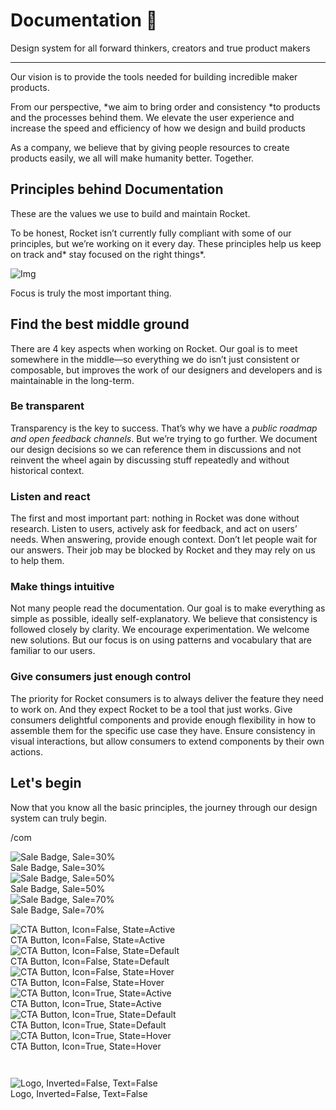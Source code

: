 
# Documentation 🚀

Design system for all forward thinkers, creators and true product makers

---

Our vision is to provide the tools needed for building incredible maker products.

From our perspective, *we aim to bring order and consistency *to products and the processes behind them. We elevate the user experience and increase the speed and efficiency of how we design and build products

As a company, we believe that by giving people resources to create products easily, we all will make humanity better. Together.

## Principles behind Documentation

These are the values we use to build and maintain Rocket.

To be honest, Rocket isn’t currently fully compliant with some of our principles, but we’re working on it every day. These principles help us keep on track and* stay focused on the right things*.

![Img](https://studio-assets.supernova.io/design-systems/14533/9289758a-6300-472a-bbc6-a57098081abf.jpeg?Expires=1990828800&Policy=eyJTdGF0ZW1lbnQiOlt7IlJlc291cmNlIjoiaHR0cHM6Ly9zdHVkaW8tYXNzZXRzLnN1cGVybm92YS5pby9kZXNpZ24tc3lzdGVtcy8xNDUzMy85Mjg5NzU4YS02MzAwLTQ3MmEtYmJjNi1hNTcwOTgwODFhYmYuanBlZyIsIkNvbmRpdGlvbiI6eyJEYXRlTGVzc1RoYW4iOnsiQVdTOkVwb2NoVGltZSI6MTk5MDgyODgwMH19fV19&Signature=E9DL6D-ZtS~4qaH18y5tnHC4gtpQUzZb85NmDFMuezn~MaWHPSumzBv6tXkxGqSgGyKh~9FaYnbfHkcJhU~4F~jdbuY70gbRxUpvnBtyCpz8o0mci-d2A9WoIZ3RGl11izD3c2WMfUaKhSaFlUw8cTGP-9vrqeUi58O2P4zYT9eAeyvOIFzQXgIgljhxiB9mIVU5a4j1vDL8ntJpagEZukKRskOgMrrB4LNQ-nRsvXFF7W5C5EkdoZPZf4jFxcQu2Yj6M9-bqNBXubYMsYYhEXqvqUOAnYVaE59E5PSSe43HKv2gp1ajSJ3ttHtTtCITO8Vyfh1FoTl03Z18ki8iZg__&Key-Pair-Id=APKAJGK34LCCAUR7N6LA)

Focus is truly the most important thing.

## Find the best middle ground

There are 4 key aspects when working on Rocket. Our goal is to meet somewhere in the middle—so everything we do isn’t just consistent or composable, but improves the work of our designers and developers and is maintainable in the long-term.

### Be transparent

Transparency is the key to success. That’s why we have a *public roadmap and open feedback channels*. But we’re trying to go further. We document our design decisions so we can reference them in discussions and not reinvent the wheel again by discussing stuff repeatedly and without historical context.

### Listen and react

The first and most important part: nothing in Rocket was done without research. Listen to users, actively ask for feedback, and act on users’ needs. When answering, provide enough context. Don’t let people wait for our answers. Their job may be blocked by Rocket and they may rely on us to help them.

### Make things intuitive

Not many people read the documentation. Our goal is to make everything as simple as possible, ideally self-explanatory. We believe that consistency is followed closely by clarity. We encourage experimentation. We welcome new solutions. But our focus is on using patterns and vocabulary that are familiar to our users.

### Give consumers just enough control

The priority for Rocket consumers is to always deliver the feature they need to work on. And they expect Rocket to be a tool that just works. Give consumers delightful components and provide enough flexibility in how to assemble them for the specific use case they have. Ensure consistency in visual interactions, but allow consumers to extend components by their own actions.

## Let's begin

Now that you know all the basic principles, the journey through our design system can truly begin.

/com

  
![Sale Badge, Sale=30%](https://studio-assets.supernova.io/design-systems/14533/8628de30-2a57-4725-953b-b7c22973bb6e.png?Expires=1990828800&Policy=eyJTdGF0ZW1lbnQiOlt7IlJlc291cmNlIjoiaHR0cHM6Ly9zdHVkaW8tYXNzZXRzLnN1cGVybm92YS5pby9kZXNpZ24tc3lzdGVtcy8xNDUzMy84NjI4ZGUzMC0yYTU3LTQ3MjUtOTUzYi1iN2MyMjk3M2JiNmUucG5nIiwiQ29uZGl0aW9uIjp7IkRhdGVMZXNzVGhhbiI6eyJBV1M6RXBvY2hUaW1lIjoxOTkwODI4ODAwfX19XX0_&Signature=c~XEqxIcTRUytzqqOeNchLA4jDAKO-11nhTp78xXIGf2NV~5o7BBDsBGnav67iFPFUxliOXyh9qDp8zYsP2aOI4sd1VZfOHvXLvldGRulJ7T5cXAEK4o16DdeMq~583XEt-sBxNjW2J~4xPh~mB5yqK6V7JnsZ9ZGs4SuY~~N49j2840pIumu9ott9az0MxAKv75LRfMv54o1OLxrC4OLo8WTg3yqkCVDgyi2E6k3pCTck-ECBPSuv4BLKF70eBvfAS-oc1ShJLmRktoFK04-gSjAyNAzCTtwOuzyKsPqmTNL6jo18nBqkysv--1DpctRnGdxW23ktfaY~JmY2WNfw__&Key-Pair-Id=APKAJGK34LCCAUR7N6LA)  
Sale Badge, Sale=30%  
![Sale Badge, Sale=50%](https://studio-assets.supernova.io/design-systems/14533/62bd7edb-4ae9-4136-82c6-aa04e80554f5.png?Expires=1990828800&Policy=eyJTdGF0ZW1lbnQiOlt7IlJlc291cmNlIjoiaHR0cHM6Ly9zdHVkaW8tYXNzZXRzLnN1cGVybm92YS5pby9kZXNpZ24tc3lzdGVtcy8xNDUzMy82MmJkN2VkYi00YWU5LTQxMzYtODJjNi1hYTA0ZTgwNTU0ZjUucG5nIiwiQ29uZGl0aW9uIjp7IkRhdGVMZXNzVGhhbiI6eyJBV1M6RXBvY2hUaW1lIjoxOTkwODI4ODAwfX19XX0_&Signature=A-JiL9OqgtCUrtj9p2BdbbQ5Ck2c3TizSff9FF3gCLxYaaRFj7Ky~9zzOc23JC3WZNeg4ADee8W7OoucUfHA~9dII3wYq9fByFVxVmoCYhVrvdc4hpL9p0ZfjTXJt2cSZAGVqsCwP3NhV~JtsQcVhNC56FXO~FcU2FA0doM5lbhfMKmmUDVtDnHLrneg3-I4e-HViTv28FoOG3N-NyxOV-qdgDrZV2qcS1lTOFjmXN6XU2TkK7Kao8qaSKKYNioR-4wFGcxCkEI-6chMwRg2Z4Ph19tjGePbpJK1hCb8tahXv4yP~~ngLm7E3I7CBkHjA8T-kJWBpk8s1SLmw4-~6A__&Key-Pair-Id=APKAJGK34LCCAUR7N6LA)  
Sale Badge, Sale=50%  
![Sale Badge, Sale=70%](https://studio-assets.supernova.io/design-systems/14533/3ce87648-0837-4b35-b87c-737ca49873a0.png?Expires=1990828800&Policy=eyJTdGF0ZW1lbnQiOlt7IlJlc291cmNlIjoiaHR0cHM6Ly9zdHVkaW8tYXNzZXRzLnN1cGVybm92YS5pby9kZXNpZ24tc3lzdGVtcy8xNDUzMy8zY2U4NzY0OC0wODM3LTRiMzUtYjg3Yy03MzdjYTQ5ODczYTAucG5nIiwiQ29uZGl0aW9uIjp7IkRhdGVMZXNzVGhhbiI6eyJBV1M6RXBvY2hUaW1lIjoxOTkwODI4ODAwfX19XX0_&Signature=bDyksR8X~1kix02QVYzSGgx2ZXwt5e-VRyHLxPu9uNUBq-Wj-YUWVlccxSSeHkZ9LIBSUfes0QPaoEj-k79yvzAa1y6yClcqHce9y29OjroMcYm8gS54-zW2K3NNWuS22dGJaNBTINOR9XecQRpWH8DSOx40oK4pNSx4RE9Aug~JeBi6~DCbroWbKYflAaUFys01vNKUTDG5gV9Rh64g~wY1~MHnWnMQskhLIpmWsCXilqc5iOO3NhCtXPrXx5cgR6MzWLKXqNqgUoJdvMqmqmuFhKtWaIyg~Bsxpk1FDRKJF9dP4JWnQLcwPHavGGu53gmsWwAMXzoOG5m0GIxX2w__&Key-Pair-Id=APKAJGK34LCCAUR7N6LA)  
Sale Badge, Sale=70%  


  
![CTA Button, Icon=False, State=Active](https://studio-assets.supernova.io/design-systems/14533/ac1711c8-2a7e-4e9e-ae5e-280222394378.png?Expires=1990828800&Policy=eyJTdGF0ZW1lbnQiOlt7IlJlc291cmNlIjoiaHR0cHM6Ly9zdHVkaW8tYXNzZXRzLnN1cGVybm92YS5pby9kZXNpZ24tc3lzdGVtcy8xNDUzMy9hYzE3MTFjOC0yYTdlLTRlOWUtYWU1ZS0yODAyMjIzOTQzNzgucG5nIiwiQ29uZGl0aW9uIjp7IkRhdGVMZXNzVGhhbiI6eyJBV1M6RXBvY2hUaW1lIjoxOTkwODI4ODAwfX19XX0_&Signature=dSfrqL2QzzI6RoJ-YiCT0t4xZU~cluMECeavus9aUQ9fUNIITkMEYDj4JDipVozrJfUlPWvgilkeqBPZ4t2jOy5zUSAI6h5CbS-zk8XMY7aAvC04N6LqS3vEO1tL5MOIwXK-y3x67cSRfwhxSe3cEKEoJ5nd10urmRzLd021KrlMJrTuOfBu3TlPKnY2SPU5AAM8ZCkU-phALRPFZPAflQzB42IACT7JheyPiFBoei-BMtpNr31aqQKcYm63emqYmVLvjD0TPApo~ktpERYy-Y8WoOSSewFui8t5IvG3OwIFVHLCdod71mxzweqMi73LwntYeVHic7wRlyHRObyLWg__&Key-Pair-Id=APKAJGK34LCCAUR7N6LA)  
CTA Button, Icon=False, State=Active  
![CTA Button, Icon=False, State=Default](https://studio-assets.supernova.io/design-systems/14533/997d2134-a0a5-4bff-ac61-89c18b0b4b41.png?Expires=1990828800&Policy=eyJTdGF0ZW1lbnQiOlt7IlJlc291cmNlIjoiaHR0cHM6Ly9zdHVkaW8tYXNzZXRzLnN1cGVybm92YS5pby9kZXNpZ24tc3lzdGVtcy8xNDUzMy85OTdkMjEzNC1hMGE1LTRiZmYtYWM2MS04OWMxOGIwYjRiNDEucG5nIiwiQ29uZGl0aW9uIjp7IkRhdGVMZXNzVGhhbiI6eyJBV1M6RXBvY2hUaW1lIjoxOTkwODI4ODAwfX19XX0_&Signature=MbvQTGX8daEP8zvKpR7nVVvml41v0YB3tJhad2BqwfTF-Ug85vi-xiWIvN~ClZdlNb~OVD0EQhxVkHgOEdLRLPWcNBOnL2k9kQvZynmpq77RrF3hJpm7-sHwyGFWYCInipOOQSVba0-hyAZvty39hF5NWHQ~x-2w22KxJs9mLil~WN2ZGd0l6QdFVU7HXNDv0JPOQdLtdZ01h--VWgnbsmk~DliGppX4lMXIgTxsIu6oiGaeksZPu~HsA6L9P1rXWoEUdhoH54z1yn84XgFOX7tLhKbnLq3y4cKf6S~vXnkLao-t5YuKULzeTsZnwzk4GgNAEVLK5Op2KkGc4vAQAg__&Key-Pair-Id=APKAJGK34LCCAUR7N6LA)  
CTA Button, Icon=False, State=Default  
![CTA Button, Icon=False, State=Hover](https://studio-assets.supernova.io/design-systems/14533/6bba347e-a698-43fd-9759-da86004ed99b.png?Expires=1990828800&Policy=eyJTdGF0ZW1lbnQiOlt7IlJlc291cmNlIjoiaHR0cHM6Ly9zdHVkaW8tYXNzZXRzLnN1cGVybm92YS5pby9kZXNpZ24tc3lzdGVtcy8xNDUzMy82YmJhMzQ3ZS1hNjk4LTQzZmQtOTc1OS1kYTg2MDA0ZWQ5OWIucG5nIiwiQ29uZGl0aW9uIjp7IkRhdGVMZXNzVGhhbiI6eyJBV1M6RXBvY2hUaW1lIjoxOTkwODI4ODAwfX19XX0_&Signature=maOcld0UbcBBmKXjDp81jGHycHJbEE1bRKSfROlOtoy8V6P7Xqeuc81iyrPRp8FRlLmyLGhtFzytyED0twlRskNKwbDQm8ffczLH9j2eLIo01Z4stTZI-wumsoKhggC00D7Bu0GiHzpHvkMjqFcAqq07FzSi46KOp76vEv-MvpEY4oM0J11DeoVbGSfsYlBuUmLnM78IExmoD82KZpXq4BSyL11Wr6vgS-YJ3x68GX-lxkHPZFdkiEoZlFA6NFJRKxZaiUrf8TcWoi7m-zTledAkhUH1UVvRxq9ruYPMAnv4E~BwGc6HLXpK~TatW5P4GcNEvR7npTwE6Dn6UO1RRg__&Key-Pair-Id=APKAJGK34LCCAUR7N6LA)  
CTA Button, Icon=False, State=Hover  
![CTA Button, Icon=True, State=Active](https://studio-assets.supernova.io/design-systems/14533/0e6b55c6-f576-4181-8a2e-7ee0733a2a6e.png?Expires=1990828800&Policy=eyJTdGF0ZW1lbnQiOlt7IlJlc291cmNlIjoiaHR0cHM6Ly9zdHVkaW8tYXNzZXRzLnN1cGVybm92YS5pby9kZXNpZ24tc3lzdGVtcy8xNDUzMy8wZTZiNTVjNi1mNTc2LTQxODEtOGEyZS03ZWUwNzMzYTJhNmUucG5nIiwiQ29uZGl0aW9uIjp7IkRhdGVMZXNzVGhhbiI6eyJBV1M6RXBvY2hUaW1lIjoxOTkwODI4ODAwfX19XX0_&Signature=QOx~UbXTtsPUpCI~ffLFl-LqP889M--iOduDrtwUOG6cNDgud6MKjJsBBxi9U1Mlp51BjPqiAPMN9STRkGaRZsYLBjAYHukKCIm9elniyxSoj6T3Y5IbGOlwpJ9-nsiI8oI2cOJJruy5mv-JRhqLMbUOvezOxE0mzoqp2S-x~IlBHHOB-2DLGJzqJZ1xdD0nW52wHP67GRDsR4XojIrKl-hrpcIgP4clCL4B8Z2RLMA07rwUF6N-gos~ZECl8A9PWe6JzlJQ4XLYxTToWtKjCNZ-NZhbAy~SwekHk4ptiuAzHDWwpfZ8ch8GwAe25-uZn2XAeCe1LVjG8Lrw6yWllA__&Key-Pair-Id=APKAJGK34LCCAUR7N6LA)  
CTA Button, Icon=True, State=Active  
![CTA Button, Icon=True, State=Default](https://studio-assets.supernova.io/design-systems/14533/86c3e60b-3829-492b-b672-9394d0834e59.png?Expires=1990828800&Policy=eyJTdGF0ZW1lbnQiOlt7IlJlc291cmNlIjoiaHR0cHM6Ly9zdHVkaW8tYXNzZXRzLnN1cGVybm92YS5pby9kZXNpZ24tc3lzdGVtcy8xNDUzMy84NmMzZTYwYi0zODI5LTQ5MmItYjY3Mi05Mzk0ZDA4MzRlNTkucG5nIiwiQ29uZGl0aW9uIjp7IkRhdGVMZXNzVGhhbiI6eyJBV1M6RXBvY2hUaW1lIjoxOTkwODI4ODAwfX19XX0_&Signature=Dw8au9jfDAlp3bB1QgIe0x0-Bz0dqv6m3qMOY71S5-NA6ASq~TNYZfMBHaB6iX5-yHgspHCxE6CrrOnK~Unk3ystafsatvm4FkSXYT33-I8-EzPqCFZVgoaUL-3ZWxeHQPQvKb6el6amoXjpBXWgojt5SH8DqrK7DZuAsKDaFxYfCjqph1ZCfQ80w~~FMxZRTrlq8kxLC7-xt66lBDdkMf-aTfelMXTksKgD1kQIg2dVamgls213jWD0oT3ZLqutEV~883J3Q~jQgHLM1FRRZsNTCfiAqXxMfeWU7rrsR9FjrGxWPMtHMpX89wO0F5RPjHzgGwE0BPCPU03tN~9WPQ__&Key-Pair-Id=APKAJGK34LCCAUR7N6LA)  
CTA Button, Icon=True, State=Default  
![CTA Button, Icon=True, State=Hover](https://studio-assets.supernova.io/design-systems/14533/018ed308-c7d3-4f0f-8c2a-89d74fc82a0a.png?Expires=1990828800&Policy=eyJTdGF0ZW1lbnQiOlt7IlJlc291cmNlIjoiaHR0cHM6Ly9zdHVkaW8tYXNzZXRzLnN1cGVybm92YS5pby9kZXNpZ24tc3lzdGVtcy8xNDUzMy8wMThlZDMwOC1jN2QzLTRmMGYtOGMyYS04OWQ3NGZjODJhMGEucG5nIiwiQ29uZGl0aW9uIjp7IkRhdGVMZXNzVGhhbiI6eyJBV1M6RXBvY2hUaW1lIjoxOTkwODI4ODAwfX19XX0_&Signature=SQce7FRYMQmHcA7pWbmK~aSukJVtuwfE~NsYYZsCWAL~-mIovLaa45JYs6HQfVoczXRhLGt4KKkPvOjea~yUN482WU1qfu-GV4nHdxxK-JqVQJojRes-kAHmnUx-gdtSr6~zTbDwyYPOXPQOkBTVK0OGio3m~7Xc4QfZ5oOtYoMvqrGA5Ocsp8DZ092sgqKtF2G4YKiKVlvqoYRoYrZBXtjbHUrMWPmTTIGCvTDkDiou1g-9OZZfbhsCTI9vnOmJNYI2TOcB64au0Msq-vdF6Z7lxAzdee9DAsYVPczO90joMZLlzN9VCEGmcADBOCHE56~fgAYBFilOBooWjkKCbA__&Key-Pair-Id=APKAJGK34LCCAUR7N6LA)  
CTA Button, Icon=True, State=Hover  


```javascript  
  
```

  
![Logo, Inverted=False, Text=False](https://studio-assets.supernova.io/design-systems/14533/aa483a97-5094-4f69-b310-8ab90d1634b5.png?Expires=1990828800&Policy=eyJTdGF0ZW1lbnQiOlt7IlJlc291cmNlIjoiaHR0cHM6Ly9zdHVkaW8tYXNzZXRzLnN1cGVybm92YS5pby9kZXNpZ24tc3lzdGVtcy8xNDUzMy9hYTQ4M2E5Ny01MDk0LTRmNjktYjMxMC04YWI5MGQxNjM0YjUucG5nIiwiQ29uZGl0aW9uIjp7IkRhdGVMZXNzVGhhbiI6eyJBV1M6RXBvY2hUaW1lIjoxOTkwODI4ODAwfX19XX0_&Signature=UaheV1M3~~yPPgi193KLF7RAzuei529B5zhIFtWVVwTdsFrLu2eq4D6MtQprgblGXoGggWjifa~hHkUr52ZpLOp1zG8sHBuikUxWB82Vk-SeYvW~Ovmxao9Eq6HZylvHsnRWawCewfbUObYmtSr-5iLFJeEfnDlWb09HwQPxW46iKk1GrG5Llrhj9y58rdmYAUn~FW7MPfXkHxoCwo9Xvb-6puXqw-yovP00DDdAfKKIzqjtgKQpU9I3zr6u8uEvkK-rnARFJhElPACuZqkrHphzNZ6EUtXEhjiOwUTpbdQKzshUIC~F-7otTJXjh8xwy6sR1n75MWn6V4Mq7RFiGw__&Key-Pair-Id=APKAJGK34LCCAUR7N6LA)  
Logo, Inverted=False, Text=False  


  
  
